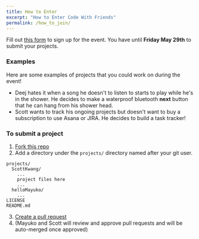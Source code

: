 ```yaml
---
title: How to Enter
excerpt: "How to Enter Code With Friends"
permalink: /how_to_join/
---
```


Fill out [this form](https://geni.us/CWF_Spring2020_Signup) to sign up for the event.
You have until **Friday May 29th** to submit your projects.

### Examples

Here are some examples of projects that you could work on during the event!

- Deej hates it when a song he doesn't to listen to starts to play while he's in the shower. He decides to make a waterproof bluetooth **next** button that he can hang from his shower head.
- Scott wants to track his ongoing projects but doesn't want to buy a subscription to use Asana or JIRA. He decides to build a task tracker!

### To submit a project

1. [Fork this repo](https://help.github.com/en/github/getting-started-with-github/fork-a-repo)
2. Add a directory under the `projects/` directory named after your git user.

```
projects/
  ScottKwang/
    ...
    project files here
    ...
  helloMayuko/
    ...
LICENSE
README.md
```

3. [Create a pull request](https://help.github.com/en/github/collaborating-with-issues-and-pull-requests/creating-a-pull-request-from-a-fork)
4. (Mayuko and Scott will review and approve pull requests and will be auto-merged once approved)
